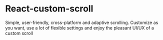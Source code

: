 # React-custom-scroll
Simple, user-friendly, cross-platform and adaptive scrolling. Customize as you want, use a lot of flexible settings and enjoy the pleasant UI/UX of a custom scroll
